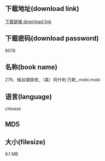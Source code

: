 ## 下载地址(download link)
[下载链接 download link](https://voluble-croquembouche-d321dc.netlify.app/?s=279%E3%80%81%E7%A1%85%E8%B0%B7%E9%92%A2%E9%93%81%E4%BE%A0_%EF%BC%88%E7%BE%8E%EF%BC%89%E9%98%BF%E4%BB%80%E5%88%A9%C2%B7%E4%B8%87%E6%96%AF_.mobi)

## 下载密码(download password)
8078

## 名称(book name)
279、硅谷钢铁侠_（美）阿什利·万斯_.mobi.mobi

## 语言(language)
chinese

## MD5


## 大小(filesize)
6.1 MB
